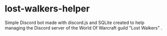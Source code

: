 # lost-walkers-helper
Simple Discord bot made with discord.js and SQLite created to help managing the Discord server of the World Of Warcraft guild "Lost Walkers" .
